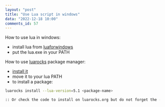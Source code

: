 ```yaml
---
layout: "post"
title: "Use Lua script in windows"
data: "2022-12-18 10:00"
comments_id: 57
---
```


How to use lua in windows:

- install lua from [luaforwindows](https://github.com/rjpcomputing/luaforwindows)
- put the lua.exe in your PATH

How to use [luarocks](https://luarocks.org/) package manager:

- [install it](https://github.com/luarocks/luarocks/wiki/Installation-instructions-for-Windows)
- move it to your lua PATH
- to install a package:

```sh
luarocks install --lua-version=5.1 <package-name>

:: Or check the code to install on luarocks.org but do not forget the --lua-version=5.1 since luaforwindows is for the moment only for this version
```




